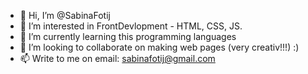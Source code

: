 - 👋 Hi, I’m @SabinaFotij 
- 👀 I’m interested in FrontDevlopment - HTML, CSS, JS.
- 🌱 I’m currently learning this programming languages
- 💞️ I’m looking to collaborate on making web pages (very creativ!!!) :) 
- 📫 Write to me on email: sabinafotij@gmail.com 

<!---
SabinaFotij/SabinaFotij is a ✨ special ✨ repository because its `README.md` (this file) appears on your GitHub profile.
You can click the Preview link to take a look at your changes.
--->
